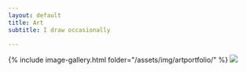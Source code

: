 ```yaml
---
layout: default
title: Art
subtitle: I draw occasionally

---
```


{% include image-gallery.html folder="/assets/img/artportfolio/" %}
![](https://www.youtube.com/watch?v=Ptk_1Dc2iPY)

<script type="text/javascript" src="/assets/js/lightbox.js"></script>
<link rel="stylesheet" href="/assets/css/lightbox.css">
